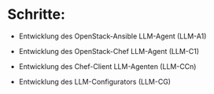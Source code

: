 # Schritte:


+ Entwicklung des OpenStack-Ansible LLM-Agent (LLM-A1)

+ Entwicklung des OpenStack-Chef LLM-Agent (LLM-C1)

+ Entwicklung des Chef-Client LLM-Agenten (LLM-CCn)

+ Entwicklung des LLM-Configurators (LLM-CG)
